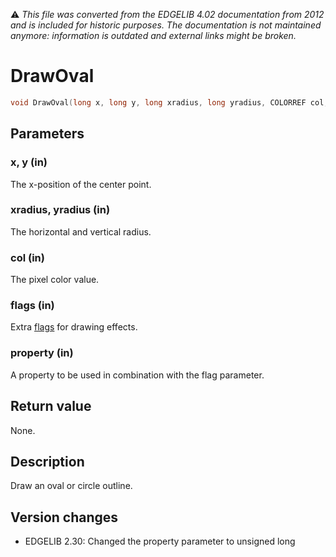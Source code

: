 :warning: _This file was converted from the EDGELIB 4.02 documentation from 2012 and is included for historic purposes. The documentation is not maintained anymore: information is outdated and external links might be broken._

# DrawOval


```c++
void DrawOval(long x, long y, long xradius, long yradius, COLORREF col, long flags = 0, unsigned long property = 0)
```

## Parameters
### x, y (in)
The x-position of the center point.

### xradius, yradius (in)
The horizontal and vertical radius.

### col (in)
The pixel color value.

### flags (in)
Extra [flags](classedisplay_definitions.md) for drawing effects.

### property (in)
A property to be used in combination with the flag parameter.

## Return value
None.

## Description
Draw an oval or circle outline.

## Version changes
- EDGELIB 2.30: Changed the property parameter to unsigned long

